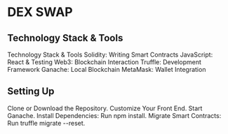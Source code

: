 # DEX SWAP

## Technology Stack & Tools

Technology Stack & Tools
Solidity: Writing Smart Contracts
JavaScript: React & Testing
Web3: Blockchain Interaction
Truffle: Development Framework
Ganache: Local Blockchain
MetaMask: Wallet Integration

## Setting Up
Clone or Download the Repository.
Customize Your Front End.
Start Ganache.
Install Dependencies: Run npm install.
Migrate Smart Contracts: Run truffle migrate --reset.


